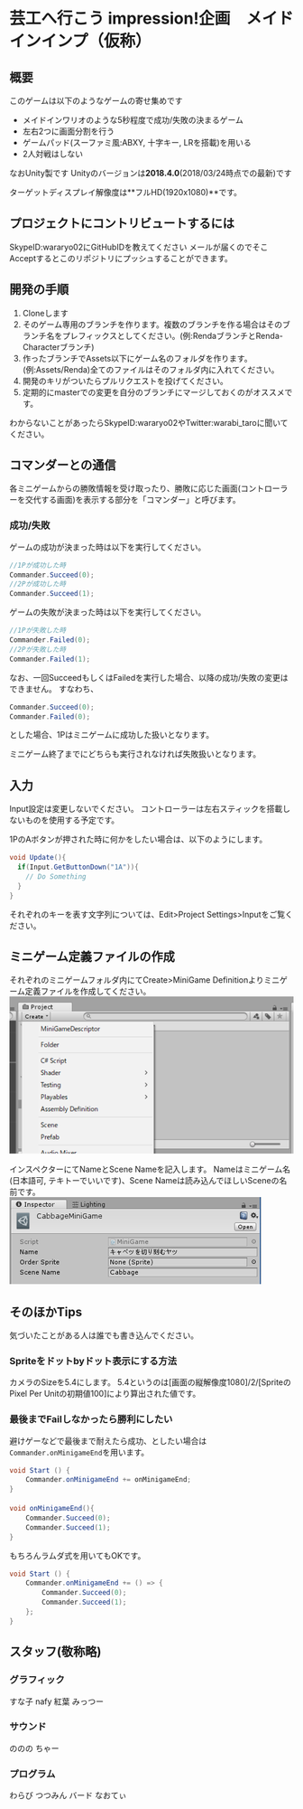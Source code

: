# 芸工へ行こう impression!企画　メイドインインプ（仮称）

## 概要
このゲームは以下のようなゲームの寄せ集めです
* メイドインワリオのような5秒程度で成功/失敗の決まるゲーム
* 左右2つに画面分割を行う
* ゲームパッド(スーファミ風:ABXY, 十字キー, LRを搭載)を用いる
* 2人対戦はしない

なおUnity製です
Unityのバージョンは**2018.4.0**(2018/03/24時点での最新)です

ターゲットディスプレイ解像度は**フルHD(1920x1080)**です。

## プロジェクトにコントリビュートするには

SkypeID:wararyo02にGitHubIDを教えてください
メールが届くのでそこAcceptするとこのリポジトリにプッシュすることができます。

## 開発の手順

1. Cloneします
2. そのゲーム専用のブランチを作ります。複数のブランチを作る場合はそのブランチ名をプレフィックスとしてください。(例:RendaブランチとRenda-Characterブランチ)
3. 作ったブランチでAssets以下にゲーム名のフォルダを作ります。(例:Assets/Renda)全てのファイルはそのフォルダ内に入れてください。
4. 開発のキリがついたらプルリクエストを投げてください。
5. 定期的にmasterでの変更を自分のブランチにマージしておくのがオススメです。

わからないことがあったらSkypeID:wararyo02やTwitter:warabi_taroに聞いてください。

## コマンダーとの通信

各ミニゲームからの勝敗情報を受け取ったり、勝敗に応じた画面(コントローラーを交代する画面)を表示する部分を「コマンダー」と呼びます。

### 成功/失敗
ゲームの成功が決まった時は以下を実行してください。
``` C#
//1Pが成功した時
Commander.Succeed(0);
//2Pが成功した時
Commander.Succeed(1);
```
ゲームの失敗が決まった時は以下を実行してください。
``` C#
//1Pが失敗した時
Commander.Failed(0);
//2Pが失敗した時
Commander.Failed(1);
```

なお、一回SucceedもしくはFailedを実行した場合、以降の成功/失敗の変更はできません。
すなわち、
``` C#
Commander.Succeed(0);
Commander.Failed(0);
```
とした場合、1Pはミニゲームに成功した扱いとなります。

ミニゲーム終了までにどちらも実行されなければ失敗扱いとなります。

## 入力

Input設定は変更しないでください。
コントローラーは左右スティックを搭載しないものを使用する予定です。

1PのAボタンが押された時に何かをしたい場合は、以下のようにします。
``` C#
void Update(){
  if(Input.GetButtonDown("1A")){
    // Do Something
  }
}
```

それぞれのキーを表す文字列については、Edit>Project Settings>Inputをご覧ください。

## ミニゲーム定義ファイルの作成
それぞれのミニゲームフォルダ内にてCreate>MiniGame Definitionよりミニゲーム定義ファイルを作成してください。  
![メニュー](Images/minigameMenu.png)

インスペクターにてNameとScene Nameを記入します。 Nameはミニゲーム名(日本語可, テキトーでいいです)、Scene Nameは読み込んでほしいSceneの名前です。  
![インスペクター](Images/minigameInspector.PNG)

## そのほかTips
気づいたことがある人は誰でも書き込んでください。

### Spriteをドットbyドット表示にする方法
カメラのSizeを5.4にします。
5.4というのは[画面の縦解像度1080]/2/[SpriteのPixel Per Unitの初期値100]により算出された値です。

### 最後までFailしなかったら勝利にしたい
避けゲーなどで最後まで耐えたら成功、としたい場合は`Commander.onMinigameEnd`を用います。

``` C#
void Start () {
    Commander.onMinigameEnd += onMinigameEnd;
}

void onMinigameEnd(){
    Commander.Succeed(0);
    Commander.Succeed(1);
}
```
もちろんラムダ式を用いてもOKです。
``` C#
void Start () {
    Commander.onMinigameEnd += () => {
        Commander.Succeed(0);
        Commander.Succeed(1);
    };
}
```

## スタッフ(敬称略)
### グラフィック
すな子
nafy
紅葉
みっつー

### サウンド
ののの
ちゃー

### プログラム
わらび
つつみん
バード
なおてぃ

